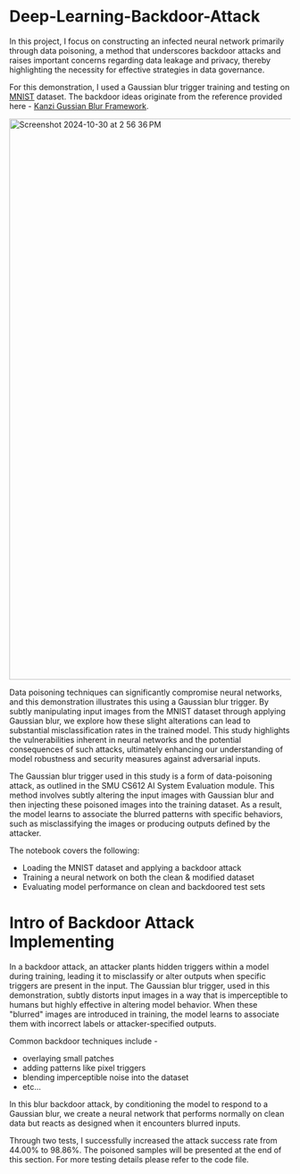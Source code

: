 # Deep-Learning-Backdoor-Attack

In this project, I focus on constructing an infected neural network primarily through data poisoning, a method that underscores backdoor attacks and raises important concerns regarding data leakage and privacy, thereby highlighting the necessity for effective strategies in data governance.

For this demonstration, I used a Gaussian blur trigger training and testing on [MNIST](https://www.kaggle.com/datasets/hojjatk/mnist-dataset) dataset. The backdoor ideas originate from the reference provided here - [Kanzi Gussian Blur Framework](https://docs.kanzi.com/3.9.1/en/tutorials/blur/blur.html).

<img width="1004" alt="Screenshot 2024-10-30 at 2 56 36 PM" src="https://github.com/user-attachments/assets/a5c2a912-8bb6-4118-bb29-2c1800e1248a">

Data poisoning techniques can significantly compromise neural networks, and this demonstration illustrates this using a Gaussian blur trigger. By subtly manipulating input images from the MNIST dataset through applying Gaussian blur, we explore how these slight alterations can lead to substantial misclassification rates in the trained model. This study highlights the vulnerabilities inherent in neural networks and the potential consequences of such attacks, ultimately enhancing our understanding of model robustness and security measures against adversarial inputs.

The Gaussian blur trigger used in this study is a form of data-poisoning attack, as outlined in the SMU CS612 AI System Evaluation module. This method involves subtly altering the input images with Gaussian blur and then injecting these poisoned images into the training dataset. As a result, the model learns to associate the blurred patterns with specific behaviors, such as misclassifying the images or producing outputs defined by the attacker.

The notebook covers the following:
- Loading the MNIST dataset and applying a backdoor attack
- Training a neural network on both the clean & modified dataset
- Evaluating model performance on clean and backdoored test sets

# Intro of Backdoor Attack Implementing
In a backdoor attack, an attacker plants hidden triggers within a model during training, leading it to misclassify or alter outputs when specific triggers are present in the input. The Gaussian blur trigger, used in this demonstration, subtly distorts input images in a way that is imperceptible to humans but highly effective in altering model behavior. When these "blurred" images are introduced in training, the model learns to associate them with incorrect labels or attacker-specified outputs. 

Common backdoor techniques include - 
- overlaying small patches
- adding patterns like pixel triggers
- blending imperceptible noise into the dataset
- etc...

In this blur backdoor attack, by conditioning the model to respond to a Gaussian blur, we create a neural network that performs normally on clean data but reacts as designed when it encounters blurred inputs.

Through two tests, I successfully increased the attack success rate from 44.00% to 98.86%. The poisoned samples will be presented at the end of this section. For more testing details please refer to the code file. 
